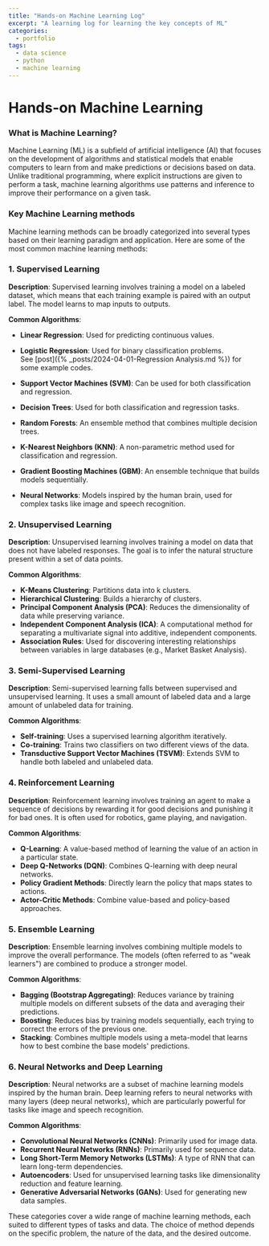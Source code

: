```yaml
---
title: "Hands-on Machine Learning Log"
excerpt: "A learning log for learning the key concepts of ML"
categories:
  - portfolio
tags:
  - data science
  - python
  - machine learning
---
```

# Hands-on Machine Learning
### What is Machine Learning?
Machine Learning (ML) is a subfield of artificial intelligence (AI) that focuses on the development of algorithms and statistical models that enable computers to learn from and make predictions or decisions based on data. Unlike traditional programming, where explicit instructions are given to perform a task, machine learning algorithms use patterns and inference to improve their performance on a given task.

### Key Machine Learning methods
Machine learning methods can be broadly categorized into several types based on their learning paradigm and application. Here are some of the most common machine learning methods:

### 1. Supervised Learning

**Description**: Supervised learning involves training a model on a labeled dataset, which means that each training example is paired with an output label. The model learns to map inputs to outputs.

**Common Algorithms**:
- **Linear Regression**: Used for predicting continuous values.  
- **Logistic Regression**: Used for binary classification problems.  
See [post]({% _posts/2024-04-01-Regression Analysis.md %}) for some example codes.

- **Support Vector Machines (SVM)**: Can be used for both classification and regression.
- **Decision Trees**: Used for both classification and regression tasks.
- **Random Forests**: An ensemble method that combines multiple decision trees.
- **K-Nearest Neighbors (KNN)**: A non-parametric method used for classification and regression.
- **Gradient Boosting Machines (GBM)**: An ensemble technique that builds models sequentially.
- **Neural Networks**: Models inspired by the human brain, used for complex tasks like image and speech recognition.

### 2. Unsupervised Learning

**Description**: Unsupervised learning involves training a model on data that does not have labeled responses. The goal is to infer the natural structure present within a set of data points.

**Common Algorithms**:
- **K-Means Clustering**: Partitions data into k clusters.
- **Hierarchical Clustering**: Builds a hierarchy of clusters.
- **Principal Component Analysis (PCA)**: Reduces the dimensionality of data while preserving variance.
- **Independent Component Analysis (ICA)**: A computational method for separating a multivariate signal into additive, independent components.
- **Association Rules**: Used for discovering interesting relationships between variables in large databases (e.g., Market Basket Analysis).

### 3. Semi-Supervised Learning

**Description**: Semi-supervised learning falls between supervised and unsupervised learning. It uses a small amount of labeled data and a large amount of unlabeled data for training.

**Common Algorithms**:
- **Self-training**: Uses a supervised learning algorithm iteratively.
- **Co-training**: Trains two classifiers on two different views of the data.
- **Transductive Support Vector Machines (TSVM)**: Extends SVM to handle both labeled and unlabeled data.

### 4. Reinforcement Learning

**Description**: Reinforcement learning involves training an agent to make a sequence of decisions by rewarding it for good decisions and punishing it for bad ones. It is often used for robotics, game playing, and navigation.

**Common Algorithms**:
- **Q-Learning**: A value-based method of learning the value of an action in a particular state.
- **Deep Q-Networks (DQN)**: Combines Q-learning with deep neural networks.
- **Policy Gradient Methods**: Directly learn the policy that maps states to actions.
- **Actor-Critic Methods**: Combine value-based and policy-based approaches.

### 5. Ensemble Learning

**Description**: Ensemble learning involves combining multiple models to improve the overall performance. The models (often referred to as "weak learners") are combined to produce a stronger model.

**Common Algorithms**:
- **Bagging (Bootstrap Aggregating)**: Reduces variance by training multiple models on different subsets of the data and averaging their predictions.
- **Boosting**: Reduces bias by training models sequentially, each trying to correct the errors of the previous one.
- **Stacking**: Combines multiple models using a meta-model that learns how to best combine the base models' predictions.

### 6. Neural Networks and Deep Learning

**Description**: Neural networks are a subset of machine learning models inspired by the human brain. Deep learning refers to neural networks with many layers (deep neural networks), which are particularly powerful for tasks like image and speech recognition.

**Common Algorithms**:
- **Convolutional Neural Networks (CNNs)**: Primarily used for image data.
- **Recurrent Neural Networks (RNNs)**: Primarily used for sequence data.
- **Long Short-Term Memory Networks (LSTMs)**: A type of RNN that can learn long-term dependencies.
- **Autoencoders**: Used for unsupervised learning tasks like dimensionality reduction and feature learning.
- **Generative Adversarial Networks (GANs)**: Used for generating new data samples.

These categories cover a wide range of machine learning methods, each suited to different types of tasks and data. The choice of method depends on the specific problem, the nature of the data, and the desired outcome.
